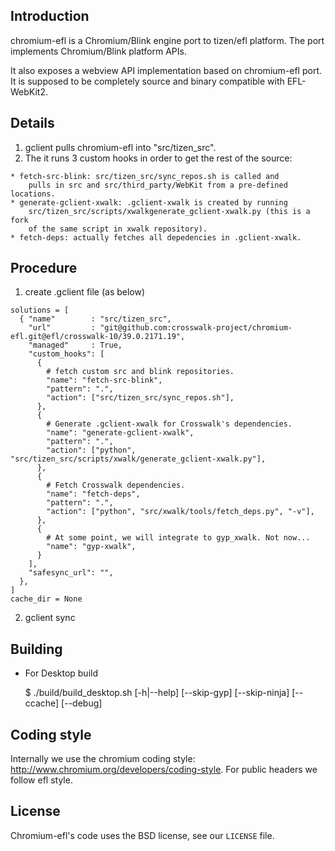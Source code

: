## Introduction

chromium-efl is a Chromium/Blink engine port to tizen/efl platform. The port
implements Chromium/Blink platform APIs.

It also exposes a webview API implementation based on chromium-efl port. It is
supposed to be completely source and binary compatible with EFL-WebKit2.

## Details

1. gclient pulls chromium-efl into "src/tizen_src".
2. The it runs 3 custom hooks in order to get the rest of the source:

```
* fetch-src-blink: src/tizen_src/sync_repos.sh is called and
    pulls in src and src/third_party/WebKit from a pre-defined locations.
* generate-gclient-xwalk: .gclient-xwalk is created by running
    src/tizen_src/scripts/xwalkgenerate_gclient-xwalk.py (this is a fork
    of the same script in xwalk repository).
* fetch-deps: actually fetches all depedencies in .gclient-xwalk.
```

## Procedure

1. create .gclient file (as below)

```
solutions = [
  { "name"        : "src/tizen_src",
    "url"         : "git@github.com:crosswalk-project/chromium-efl.git@efl/crosswalk-10/39.0.2171.19",
    "managed"     : True,
    "custom_hooks": [
      {
        # fetch custom src and blink repositories.
        "name": "fetch-src-blink",
        "pattern": ".",
        "action": ["src/tizen_src/sync_repos.sh"],
      },
      {
        # Generate .gclient-xwalk for Crosswalk's dependencies.
        "name": "generate-gclient-xwalk",
        "pattern": ".",
        "action": ["python", "src/tizen_src/scripts/xwalk/generate_gclient-xwalk.py"],
      },
      {
        # Fetch Crosswalk dependencies.
        "name": "fetch-deps",
        "pattern": ".",
        "action": ["python", "src/xwalk/tools/fetch_deps.py", "-v"],
      },
      {
        # At some point, we will integrate to gyp_xwalk. Not now...
        "name": "gyp-xwalk",
      }
    ],
    "safesync_url": "",
  },
]
cache_dir = None
```

2. gclient sync

## Building

* For Desktop build

    $ ./build/build_desktop.sh [-h|--help] [--skip-gyp] [--skip-ninja] [--ccache] [--debug]

## Coding style

Internally we use the chromium coding style: http://www.chromium.org/developers/coding-style.
For public headers we follow efl style.

## License

Chromium-efl's code uses the BSD license, see our `LICENSE` file.
